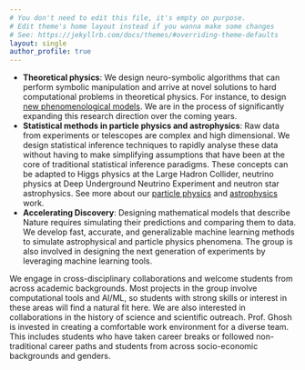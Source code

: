 ```yaml
---
# You don't need to edit this file, it's empty on purpose.
# Edit theme's home layout instead if you wanna make some changes
# See: https://jekyllrb.com/docs/themes/#overriding-theme-defaults
layout: single
author_profile: true
---
```

- **Theoretical physics**: We design neuro-symbolic algorithms that can perform symbolic manipulation and arrive at novel solutions to hard computational problems in theoretical physics. For instance, to design [new phenomenological models](https://arxiv.org/abs/2506.08080). We are in the process of significantly expanding this research direction over the coming years.
- **Statistical methods in particle physics and astrophysics**: Raw data from experiments or telescopes are complex and high dimensional. We design statistical inference techniques to rapidly analyse these data without having to make simplifying assumptions that have been at the core of traditional statistical inference paradigms. These concepts can be adapted to Higgs physics at the Large Hadron Collider, neutrino physics at Deep Underground Neutrino Experiment and neutron star astrophysics. See more about our [particle physics](/ParticlePhysics/) and [astrophysics](/Astrophysics/) work.
- **Accelerating Discovery**: Designing mathematical models that describe Nature requires simulating their predictions and comparing them to data. We develop fast, accurate, and generalizable machine learning methods to simulate astrophysical and particle physics phenomena. The group is also involved in designing the next generation of experiments by leveraging machine learning tools.

We engage in cross-disciplinary collaborations and welcome students from across academic backgrounds. Most projects in the group involve computational tools and AI/ML, so students with strong skills or interest in these areas will find a natural fit here. We are also interested in collaborations in the history of science and scientific outreach. Prof. Ghosh is invested in creating a comfortable work environment for a diverse team. This includes students who have taken career breaks or followed non-traditional career paths and students from across socio-economic backgrounds and genders.
